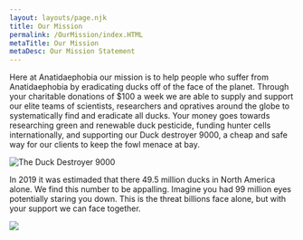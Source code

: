 ```yaml
---
layout: layouts/page.njk
title: Our Mission
permalink: /OurMission/index.HTML
metaTitle: Our Mission
metaDesc: Our Mission Statement
---
```

Here at Anatidaephobia our mission is to help people who suffer from Anatidaephobia by eradicating ducks off of the face of the planet. Through your charitable donations of $100 a week we are able to supply and support our elite teams of scientists, researchers and opratives around the globe to systematically find and eradicate all ducks. Your money goes towards researching green and renewable duck pesticide, funding hunter cells internationally, and supporting our Duck destroyer 9000, a cheap and safe way for our clients to keep the fowl menace at bay.

![](/images/yachtgun.jpg "The Duck Destroyer 9000")

In 2019 it was estimaded that there 49.5 million ducks in North America alone. We find this number to be appalling. Imagine you had 99 million eyes potentially staring you down. This is the threat billions face alone, but with your support we can face together.

![](/images/duck_poster_4.png)